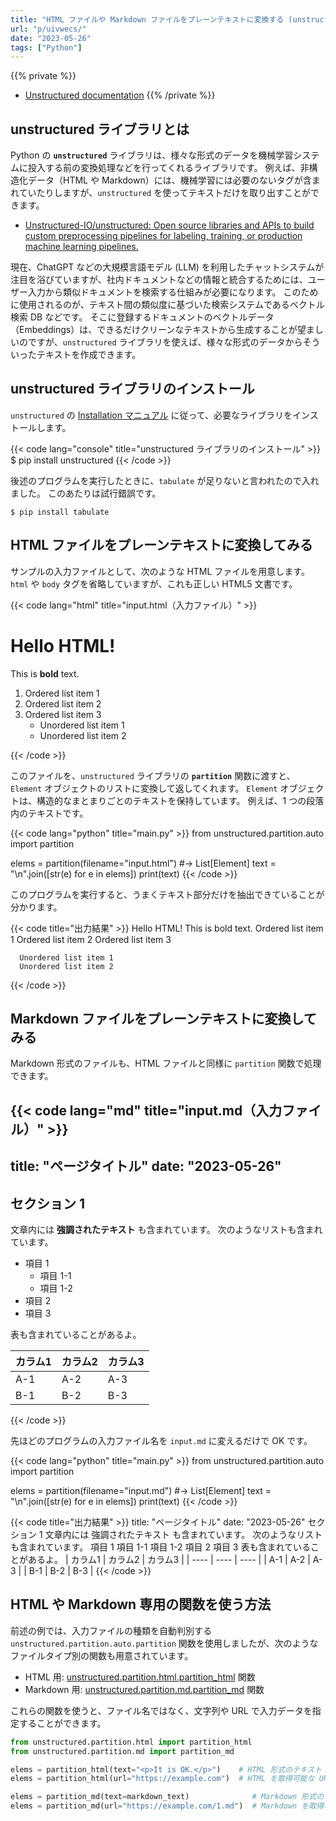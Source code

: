 ```yaml
---
title: "HTML ファイルや Markdown ファイルをプレーンテキストに変換する (unstructured)"
url: "p/uivwecs/"
date: "2023-05-26"
tags: ["Python"]
---
```


{{% private %}}
- [Unstructured documentation](https://unstructured-io.github.io/unstructured/)
{{% /private %}}

unstructured ライブラリとは
----

Python の __`unstructured`__ ライブラリは、様々な形式のデータを機械学習システムに投入する前の変換処理などを行ってくれるライブラリです。
例えば、非構造化データ（HTML や Markdown）には、機械学習には必要のないタグが含まれていたりしますが、`unstructured` を使ってテキストだけを取り出すことができます。

- [Unstructured-IO/unstructured: Open source libraries and APIs to build custom preprocessing pipelines for labeling, training, or production machine learning pipelines.](https://github.com/Unstructured-IO/unstructured/)

現在、ChatGPT などの大規模言語モデル (LLM) を利用したチャットシステムが注目を浴びていますが、社内ドキュメントなどの情報と統合するためには、ユーザー入力から類似ドキュメントを検索する仕組みが必要になります。
このために使用されるのが、テキスト間の類似度に基づいた検索システムであるベクトル検索 DB などです。
そこに登録するドキュメントのベクトルデータ（Embeddings）は、できるだけクリーンなテキストから生成することが望ましいのですが、`unstructured` ライブラリを使えば、様々な形式のデータからそういったテキストを作成できます。


unstructured ライブラリのインストール
----

`unstructured` の [Installation マニュアル](https://unstructured-io.github.io/unstructured/installing.html) に従って、必要なライブラリをインストールします。

{{< code lang="console" title="unstructured ライブラリのインストール" >}}
$ pip install unstructured
{{< /code >}}

後述のプログラムを実行したときに、`tabulate` が足りないと言われたので入れました。
このあたりは試行錯誤です。

```console
$ pip install tabulate
```


HTML ファイルをプレーンテキストに変換してみる
----

サンプルの入力ファイルとして、次のような HTML ファイルを用意します。
`html` や `body` タグを省略していますが、これも正しい HTML5 文書です。

{{< code lang="html" title="input.html（入力ファイル）" >}}
<!DOCTYPE html>
<meta charset="UTF-8" />
<title>Page Title</title>
<h1>Hello HTML!</h1>
<p>This is <b>bold</b> text.</p>
<ol>
  <li>Ordered list item 1</li>
  <li>Ordered list item 2</li>
  <li>
    Ordered list item 3
    <ul>
      <li>Unordered list item 1</li>
      <li>Unordered list item 2</li>
    </ul>
  </li>
</ol>
{{< /code >}}

このファイルを、`unstructured` ライブラリの __`partition`__ 関数に渡すと、`Element` オブジェクトのリストに変換して返してくれます。
`Element` オブジェクトは、構造的なまとまりごとのテキストを保持しています。
例えば、1 つの段落内のテキストです。

{{< code lang="python" title="main.py" >}}
from unstructured.partition.auto import partition

elems = partition(filename="input.html")  #-> List[Element]
text = "\n".join([str(e) for e in elems])
print(text)
{{< /code >}}

このプログラムを実行すると、うまくテキスト部分だけを抽出できていることが分かります。

{{< code title="出力結果" >}}
Hello HTML!
This is bold text.
Ordered list item 1
Ordered list item 2
Ordered list item 3

      Unordered list item 1
      Unordered list item 2

{{< /code >}}


Markdown ファイルをプレーンテキストに変換してみる
----

Markdown 形式のファイルも、HTML ファイルと同様に `partition` 関数で処理できます。

{{< code lang="md" title="input.md（入力ファイル）" >}}
---
title: "ページタイトル"
date: "2023-05-26"
---

セクション 1
----

文章内には __強調されたテキスト__ も含まれています。
次のようなリストも含まれています。

- 項目 1
  - 項目 1-1
  - 項目 1-2
- 項目 2
- 項目 3

表も含まれていることがあるよ。

| カラム1 | カラム2 | カラム3 |
| ---- | ---- | ---- |
| A-1 | A-2 | A-3 |
| B-1 | B-2 | B-3 |
{{< /code >}}

先ほどのプログラムの入力ファイル名を `input.md` に変えるだけで OK です。

{{< code lang="python" title="main.py" >}}
from unstructured.partition.auto import partition

elems = partition(filename="input.md")  #-> List[Element]
text = "\n".join([str(e) for e in elems])
print(text)
{{< /code >}}

{{< code title="出力結果" >}}
title: "ページタイトル"
date: "2023-05-26"
セクション 1
文章内には 強調されたテキスト も含まれています。
次のようなリストも含まれています。
項目 1
項目 1-1
項目 1-2
項目 2
項目 3
表も含まれていることがあるよ。
| カラム1 | カラム2 | カラム3 |
| ---- | ---- | ---- |
| A-1 | A-2 | A-3 |
| B-1 | B-2 | B-3 |
{{< /code >}}


HTML や Markdown 専用の関数を使う方法
----

前述の例では、入力ファイルの種類を自動判別する `unstructured.partition.auto.partition` 関数を使用しましたが、次のようなファイルタイプ別の関数も用意されています。

- HTML 用: [unstructured.partition.html.partition_html](https://unstructured-io.github.io/unstructured/bricks.html#partition-html) 関数
- Markdown 用: [unstructured.partition.md.partition_md](https://unstructured-io.github.io/unstructured/bricks.html#partition-md) 関数

これらの関数を使うと、ファイル名ではなく、文字列や URL で入力データを指定することができます。

```python
from unstructured.partition.html import partition_html
from unstructured.partition.md import partition_md

elems = partition_html(text="<p>It is OK.</p>")    # HTML 形式のテキスト
elems = partition_html(url="https://example.com")  # HTML を取得可能な URL

elems = partition_md(text=markdown_text)              # Markdown 形式のテキスト
elems = partition_md(url="https://example.com/1.md")  # Markdown を取得可能な URL
```

